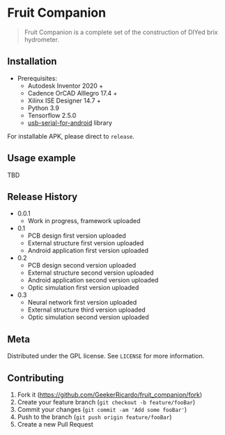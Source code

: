 # Fruit Companion
> Fruit Companion is a complete set of the construction of DIYed brix hydrometer.



## Installation

* Prerequisites:
   *  Autodesk Inventor 2020 +
   *  Cadence OrCAD Alllegro 17.4 +
   *  Xilinx ISE Designer 14.7 +
   *  Python 3.9 
   *  Tensorflow 2.5.0   
   *  [usb-serial-for-android](https://github.com/mik3y/usb-serial-for-android#:~:text=usb-serial-for-android%20This%20is%20a%20driver%20library%20for%20communication,are%20required%3B%20all%20drivers%20are%20implemented%20in%20Java.) library

For installable APK, please direct to `release`.

## Usage example

TBD

## Release History

* 0.0.1
    * Work in progress, framework uploaded
* 0.1
    * PCB design first version uploaded
    * External structure first version uploaded
    * Android application first version uploaded
* 0.2
    * PCB design second version uploaded
    * External structure second version uploaded
    * Android application second version uploaded
    * Optic simulation first version uploaded
* 0.3
    * Neural network first version uploaded
    * External structure third version uploaded
    * Optic simulation second version uploaded

## Meta

Distributed under the GPL license. See ``LICENSE`` for more information.


## Contributing

1. Fork it (<https://github.com/GeekerRicardo/fruit_companion/fork>)
2. Create your feature branch (`git checkout -b feature/fooBar`)
3. Commit your changes (`git commit -am 'Add some fooBar'`)
4. Push to the branch (`git push origin feature/fooBar`)
5. Create a new Pull Request
